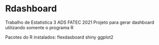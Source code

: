 # Rdashboard

Trabalho de Estatistica 3 ADS FATEC 2021
Projeto para gerar dashboard utilizando somente o programa R

Pacotes do R instalados:
flexdasboard
shiny
ggplot2
